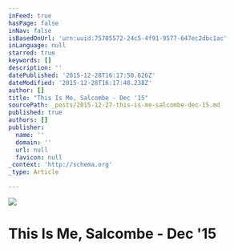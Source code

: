 ```yaml
---
inFeed: true
hasPage: false
inNav: false
isBasedOnUrl: 'urn:uuid:75705572-24c5-4f91-9577-647ec2dbc1ac'
inLanguage: null
starred: true
keywords: []
description: ''
datePublished: '2015-12-28T16:17:50.626Z'
dateModified: '2015-12-28T16:17:48.238Z'
author: []
title: "This Is Me, Salcombe - Dec '15"
sourcePath: _posts/2015-12-27-this-is-me-salcombe-dec-15.md
published: true
authors: []
publisher:
  name: ''
  domain: ''
  url: null
  favicon: null
_context: 'http://schema.org'
_type: Article

---
```

![](https://s3-us-west-2.amazonaws.com/the-grid-img/p/28200c402ea6ba7f14e0410ebc2caf57a9239f52.png)

# This Is Me, Salcombe - Dec '15